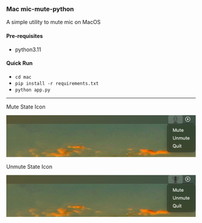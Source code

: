 ### Mac mic-mute-python

A simple utility to mute mic on MacOS

#### Pre-requisites

- python3.11

#### Quick Run

- `cd mac`
- `pip install -r requirements.txt`
- `python app.py`

<hr/>

<p>Mute State Icon</p>
<img src=https://github.com/divyanshS/mic-mute-python/blob/main/mac/screenshots/state__muted.png/>


<p>Unmute State Icon</p>
<img src=https://github.com/divyanshS/mic-mute-python/blob/main/mac/screenshots/state__unmuted.png/>
